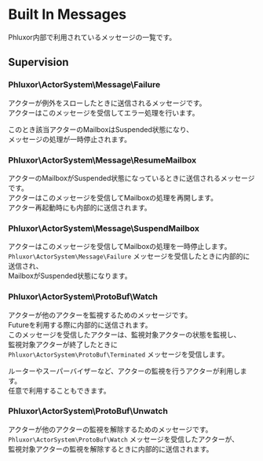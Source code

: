 # Built In Messages

Phluxor内部で利用されているメッセージの一覧です。  

## Supervision

### Phluxor\ActorSystem\Message\Failure

アクターが例外をスローしたときに送信されるメッセージです。  
アクターはこのメッセージを受信してエラー処理を行います。  

このとき該当アクターのMailboxはSuspended状態になり、  
メッセージの処理が一時停止されます。  

### Phluxor\ActorSystem\Message\ResumeMailbox

アクターのMailboxがSuspended状態になっているときに送信されるメッセージです。  
アクターはこのメッセージを受信してMailboxの処理を再開します。  
アクター再起動時にも内部的に送信されます。  

### Phluxor\ActorSystem\Message\SuspendMailbox

アクターはこのメッセージを受信してMailboxの処理を一時停止します。  
`Phluxor\ActorSystem\Message\Failure` メッセージを受信したときに内部的に送信され、  
MailboxがSuspended状態になります。  

### Phluxor\ActorSystem\ProtoBuf\Watch

アクターが他のアクターを監視するためのメッセージです。  
Futureを利用する際に内部的に送信されます。  
このメッセージを受信したアクターは、監視対象アクターの状態を監視し、  
監視対象アクターが終了したときに `Phluxor\ActorSystem\ProtoBuf\Terminated` メッセージを受信します。  

ルーターやスーパーバイザーなど、アクターの監視を行うアクターが利用します。  
任意で利用することもできます。  

### Phluxor\ActorSystem\ProtoBuf\Unwatch

アクターが他のアクターの監視を解除するためのメッセージです。  
`Phluxor\ActorSystem\ProtoBuf\Watch` メッセージを受信したアクターが、  
監視対象アクターの監視を解除するときに内部的に送信されます。  
